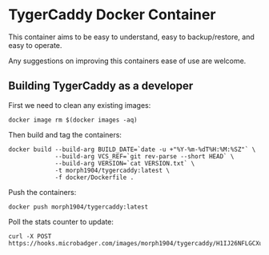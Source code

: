 TygerCaddy Docker Container
===========================

This container aims to be easy to understand, easy to backup/restore, and easy to operate.

Any suggestions on improving this containers ease of use are welcome.

Building TygerCaddy as a developer
----------------------------------

First we need to clean any existing images:

    docker image rm $(docker images -aq)

Then build and tag the containers:

    docker build --build-arg BUILD_DATE=`date -u +"%Y-%m-%dT%H:%M:%SZ"` \
                 --build-arg VCS_REF=`git rev-parse --short HEAD` \
                 --build-arg VERSION=`cat VERSION.txt` \
                 -t morph1904/tygercaddy:latest \
                 -f docker/Dockerfile .

Push the containers:

    docker push morph1904/tygercaddy:latest

Poll the stats counter to update:

    curl -X POST https://hooks.microbadger.com/images/morph1904/tygercaddy/H1IJ26NFLGCXubTEOCkGpWDam9Q\=
